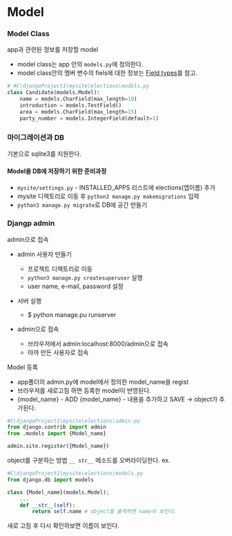 # Model

### Model Class
app과 관련된 정보를 저장할 model
- model class는 app 안의 `models.py`에 정의한다.
- model class안의 멤버 변수의 fiels에 대한 정보는 [Field types](https://docs.djangoproject.com/es/1.9/ref/models/fields/#field-types)를 참고.

```Python
# #C\djangoProject1\mysite\elections\models.py
class Candidate(models.Model):
    name = models.CharField(max_length=10)
    introduction = models.TestField()
    area = models.CharField(max_length=15)
    party_number = models.IntegerField(default=1)
```


### 마이그레이션과 DB
기본으로 sqlite3를 지원한다.

#### Model을 DB에 저장하기 위한 준비과정  
- `mysite/settings.py` - INSTALLED_APPS 리스트에 elections(앱이름) 추가  
- mysite 디렉토리로 이동 후 `python3 manage.py makemigrations` 입력 
- `python3 manage.py migrate`로 DB에 공간 만들기
  
  
### Djangp admin

admin으로 접속  
- admin 사용자 만들기
    - 프로젝트 디렉토리로 이동  
    - `python3 manage.py createsuperuser` 실행  
    - user name, e-mail, password 설정  

- 서버 실행
    - $ python manage.pu runserver
- admin으로 접속 
    - 브라우저에서 admin:localhost:8000/admin으로 접속
    -  아까 만든 사용자로 접속

Model 등록
- app폴더의 admin.py에 model에서 정의한 model_name을 regist
- 브라우저를 새로고침 하면 등록한 model이 반영된다.
- {model_name} - ADD {model_name} - 내용을 추가하고 SAVE -> object가 추가된다.
```python
#C\djangoProject1\mysite\elections\admin.py
from django.contrib import admin
from .models import {Model_name}

admin.site.register({Model_name})
```

object를 구분하는 방법
`__ str__` 메소드를 오버라이딩한다.
ex.  

```Python
#C\djangoProject1\mysite\elections\models.py
from django.db import models

class {Model_name}(models.Model);
    ...
    def __str__(self):
        return self.name # object를 출력하면 name이 보인다.
```
새로 고침 후 다시 확인하보면 이름이 보인다.





